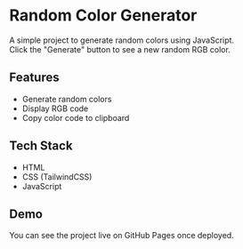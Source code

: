 # Random Color Generator

A simple project to generate random colors using JavaScript.  
Click the "Generate" button to see a new random RGB color.

## Features
- Generate random colors
- Display RGB code
- Copy color code to clipboard

## Tech Stack
- HTML
- CSS (TailwindCSS)
- JavaScript

## Demo
You can see the project live on GitHub Pages once deployed.
